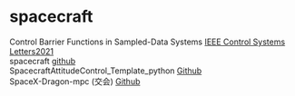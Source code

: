 # spacecraft
Control Barrier Functions in Sampled-Data Systems [IEEE Control Systems Letters2021](https://github.com/jbreeden-um/phd-code/tree/main/2021/L-CSS%20CBFs%20for%20Sampled%20Data%20Systems#control-barrier-functions-in-sampled-data-systems)  
spacecraft [github](https://github.com/spacelab-ufsc/acs)  
SpacecraftAttitudeControl_Template_python [Github](https://github.com/Joshua-Protoss/SpacecraftAttitudeControl_Template)  
SpaceX-Dragon-mpc (交会) [Github](https://github.com/elena-ecn/SpaceX-Dragon-mpc)  

